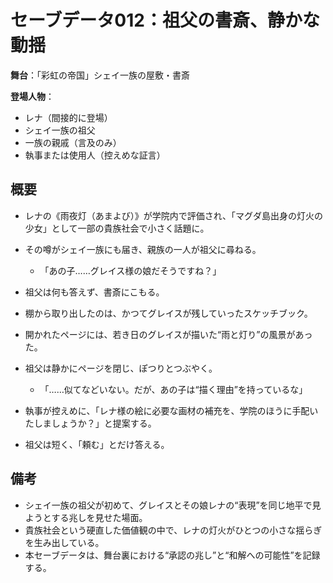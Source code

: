 # セーブデータ012：祖父の書斎、静かな動揺

**舞台**：「彩虹の帝国」シェイ一族の屋敷・書斎

**登場人物**：
- レナ（間接的に登場）
- シェイ一族の祖父
- 一族の親戚（言及のみ）
- 執事または使用人（控えめな証言）

## 概要

- レナの《雨夜灯（あまよび）》が学院内で評価され、「マグダ島出身の灯火の少女」として一部の貴族社会で小さく話題に。
- その噂がシェイ一族にも届き、親族の一人が祖父に尋ねる。
  - 「あの子……グレイス様の娘だそうですね？」

- 祖父は何も答えず、書斎にこもる。
- 棚から取り出したのは、かつてグレイスが残していったスケッチブック。
- 開かれたページには、若き日のグレイスが描いた“雨と灯り”の風景があった。

- 祖父は静かにページを閉じ、ぽつりとつぶやく。
  - 「……似てなどいない。だが、あの子は“描く理由”を持っているな」

- 執事が控えめに、「レナ様の絵に必要な画材の補充を、学院のほうに手配いたしましょうか？」と提案する。
- 祖父は短く、「頼む」とだけ答える。

## 備考

- シェイ一族の祖父が初めて、グレイスとその娘レナの“表現”を同じ地平で見ようとする兆しを見せた場面。
- 貴族社会という硬直した価値観の中で、レナの灯火がひとつの小さな揺らぎを生み出している。
- 本セーブデータは、舞台裏における“承認の兆し”と“和解への可能性”を記録する。